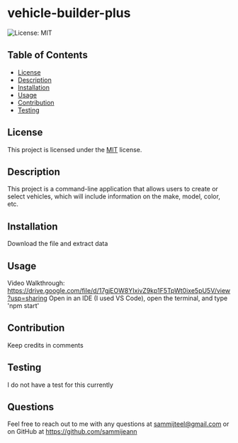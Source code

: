 # vehicle-builder-plus

![License: MIT](https://img.shields.io/badge/License-MIT-yellow.svg)

## Table of Contents
- [License](#license)
- [Description](#description)
- [Installation](#installation)
- [Usage](#usage)
- [Contribution](#contribution)
- [Testing](#testing)

## License
This project is licensed under the [MIT](https://opensource.org/licenses/MIT) license.

## Description
This project is a command-line application that allows users to create or select vehicles, which will include information on the make, model, color, etc.

## Installation
Download the file and extract data

## Usage
Video Walkthrough: https://drive.google.com/file/d/17gjEOW8YIxivZ9kp1F5TpWt0ixe5pU5V/view?usp=sharing
Open in an IDE (I used VS Code), open the terminal, and type 'npm start'

## Contribution
Keep credits in comments

## Testing
I do not have a test for this currently

## Questions
Feel free to reach out to me with any questions at sammijteel@gmail.com or on GitHub at https://github.com/sammijeann